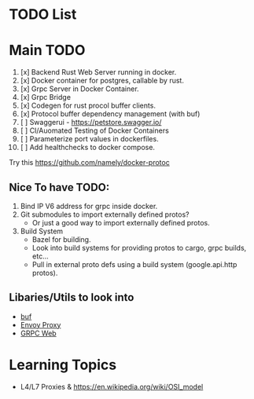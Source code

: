 # TODO List

# Main TODO

1. [x] Backend Rust Web Server running in docker.
2. [x] Docker container for postgres, callable by rust.
3. [x] Grpc Server in Docker Container.
4. [x] Grpc Bridge
5. [x] Codegen for rust procol buffer clients.
6. [x] Protocol buffer dependency management (with buf)
7. [ ] Swaggerui - https://petstore.swagger.io/
8. [ ] CI/Auomated Testing of Docker Containers
9. [ ] Parameterize port values in dockerfiles.
10. [ ] Add healthchecks to docker compose.


Try this https://github.com/namely/docker-protoc

## Nice To have TODO:

1. Bind IP V6 address for grpc inside docker.
2. Git submodules to import externally defined protos?
   * Or just a good way to import externally defined protos.
3. Build System
   * Bazel for building.
   * Look into build systems for providing protos to cargo, grpc builds, etc...
   * Pull in external proto defs using a build system (google.api.http protos).

## Libaries/Utils to look into

* [buf](https://github.com/bufbuild/buf)
* [Envoy Proxy](https://www.envoyproxy.io/docs/envoy/latest/intro/what_is_envoy)
* [GRPC Web](https://grpc.io/docs/platforms/web/quickstart/)


# Learning Topics

* L4/L7 Proxies & https://en.wikipedia.org/wiki/OSI_model